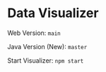 # Data Visualizer

Web Version: `main`

Java Version (New): `master`

Start Visualizer: `npm start`
